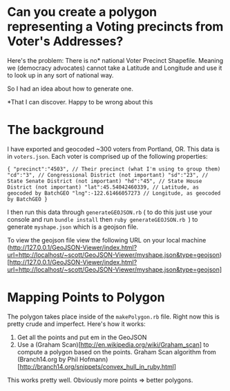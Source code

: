 Can you create a polygon representing a Voting precincts from Voter's Addresses?
===

Here's the problem: There is no* national Voter Precinct Shapefile. Meaning we (democracy advocates) cannot take a Latitude and Longitude and use it to look up in any sort of national way.

So I had an idea about how to generate one.

*That I can discover. Happy to be wrong about this

The background
====

I have exported and geocoded ~300 voters from Portland, OR. This data is in `voters.json`. Each voter is comprised up of the following properties:

`{
	"precinct":"4503", // Their precinct (what I'm using to group them)
	"cd":"3", // Congressional District (not important)
	"sd":"23", // State Senate District (not important)
	"hd":"45", // State House District (not important)
	"lat":45.54042460339, // Latitude, as geocoded by BatchGEO
	"lng":-122.61466057273 // Longitude, as geocoded by BatchGEO
}`

I then run this data through `generateGEOJSON.rb` ( to do this just use your console and run ` bundle install ` then `ruby generateGEOJSON.rb `) to generate ` myshape.json ` which is a geojson file.

To view the geojson file view the following URL on your local machine (http://127.0.0.1/GeoJSON-Viewer/index.html?url=http://localhost/~scott/GeoJSON-Viewer/myshape.json&type=geojson)[http://127.0.0.1/GeoJSON-Viewer/index.html?url=http://localhost/~scott/GeoJSON-Viewer/myshape.json&type=geojson]

Mapping Points to Polygon
====

The polygon takes place inside of the `makePolygon.rb` file. Right now this is pretty crude and imperfect. Here's how it works:

1. Get all the points and put em in the GeoJSON
2. Use a (Graham Scan)[http://en.wikipedia.org/wiki/Graham_scan] to compute a polygon based on the points. Graham Scan algorithm from (Branch14.org by Phil Hofmann)[http://branch14.org/snippets/convex_hull_in_ruby.html]

This works pretty well. Obviously more points => better polygons.

